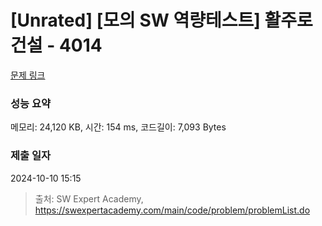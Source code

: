 # [Unrated] [모의 SW 역량테스트] 활주로 건설 - 4014 

[문제 링크](https://swexpertacademy.com/main/code/problem/problemDetail.do?contestProbId=AWIeW7FakkUDFAVH) 

### 성능 요약

메모리: 24,120 KB, 시간: 154 ms, 코드길이: 7,093 Bytes

### 제출 일자

2024-10-10 15:15



> 출처: SW Expert Academy, https://swexpertacademy.com/main/code/problem/problemList.do